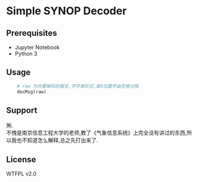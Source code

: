 # Simple SYNOP Decoder

## Prerequisites
* Jupyter Notebook
* Python 3

## Usage
```python
    # raw 为你要解码的报文,字符串形式,每5位数字由空格分隔
    decMsg(raw) 
```

## Support
🈚️.    
不愧是南京信息工程大学的老师,教了《气象信息系统》上完全没有讲过的东西,所以我也不知道怎么解释,总之先打出来了.  

## License
WTFPL v2.0